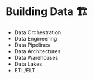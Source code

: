 # Building Data 🏗

- Data Orchestration
- Data Engineering
- Data Pipelines
- Data Architectures
- Data Warehouses
- Data Lakes
- ETL/ELT
